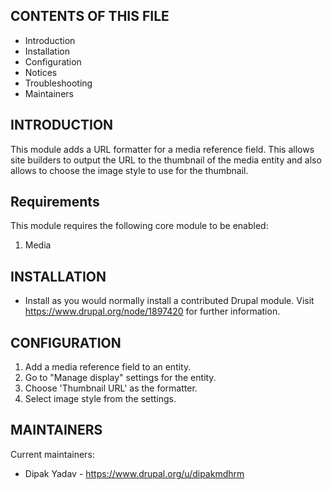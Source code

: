 CONTENTS OF THIS FILE
---------------------

 * Introduction
 * Installation
 * Configuration
 * Notices
 * Troubleshooting
 * Maintainers


INTRODUCTION
------------

This module adds a URL formatter for a media reference field. This allows site builders to output the URL to the thumbnail of the media entity and also allows to choose the image style to use for the thumbnail.

Requirements
------------

This module requires the following core module to be enabled:
1. Media

INSTALLATION
------------

 * Install as you would normally install a contributed Drupal module. Visit
   https://www.drupal.org/node/1897420 for further information.


CONFIGURATION
-------------

 1. Add a media reference field to an entity.
 2. Go to "Manage display" settings for the entity.
 3. Choose 'Thumbnail URL' as the formatter.
 4. Select image style from the settings.


MAINTAINERS
-----------

Current maintainers:

 * Dipak Yadav - https://www.drupal.org/u/dipakmdhrm
